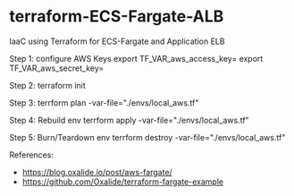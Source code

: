 # terraform-ECS-Fargate-ALB
IaaC using Terraform for ECS-Fargate and Application ELB

Step 1: configure AWS Keys
export TF_VAR_aws_access_key=<AWS Access key here>
export TF_VAR_aws_secret_key=<AWS Secret key here>

Step 2:
terraform init

Step 3:
terrform plan -var-file="./envs/local_aws.tf"

Step 4: Rebuild env
terrform apply -var-file="./envs/local_aws.tf"

Step 5: Burn/Teardown env
terrform destroy -var-file="./envs/local_aws.tf"

References:
- https://blog.oxalide.io/post/aws-fargate/
- https://github.com/Oxalide/terraform-fargate-example